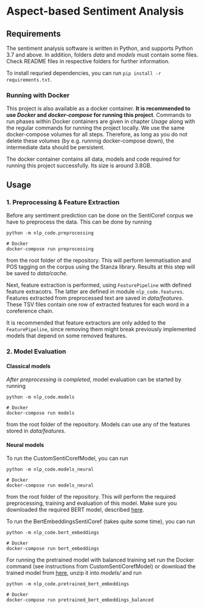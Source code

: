 # Aspect-based Sentiment Analysis

## Requirements

The sentiment analysis software is written in Python, and supports Python 3.7 and above.
In addition, folders _data_ and _models_ must contain some files. Check README files in respective folders for further information.

To install requried dependencies, you can run `pip install -r requirements.txt`.

### Running with Docker

This project is also available as a docker container. **It is recommended to use _Docker_ and _docker-compose_ for running this project**. Commands to run phases within Docker containers are given in chapter _Usage_ along with the regular commands for running the project locally. We use the same docker-compose volumes for all steps. Therefore, as long as you do not delete these volumes (by e.g. runnnig docker-compose down), the intermediate data should be persistent.

The docker container contains all data, models and code required for running this project successfully. Its size is around 3.8GB.

## Usage

### 1. Preprocessing & Feature Extraction

Before any sentiment prediction can be done on the SentiCoref corpus we have to preprocess the data. This can be done by running

```
python -m nlp_code.preprocessing

# Docker
docker-compose run preprocessing
```

from the root folder of the repository. This will perform lemmatisation and POS tagging on the corpus using the Stanza library. Results at this step will be saved to _data/cache_.

Next, feature extraction is performed, using `FeaturePipeline` with defined feature extracotrs. The latter are defined in module `nlp_code.features`. Features extracted from preprocessed text are saved in _data/features_. These TSV files contain one row of extracted features for each word in a coreference chain.

It is recommended that feature extractors are only added to the `FeaturePipeline`, since removing them might break previously implemented models that depend on some removed features.

### 2. Model Evaluation

#### Classical models

_After preprocessing is completed_, model evaluation can be started by running

```
python -m nlp_code.models

# Docker
docker-compose run models
```

from the root folder of the repository. Models can use any of the features stored in _data/features_.

#### Neural models

To run the CustomSentiCorefModel, you can run

```
python -m nlp_code.models_neural

# Docker
docker-compose run models_neural
```

from the root folder of the repository. This will perform the required preprocessing, training and evaluation of this model. Make sure you downloaded the required BERT model, described [here](/models/README.md).

To run the BertEmbeddingsSentiCoref (takes quite some time), you can run

```
python -m nlp_code.bert_embeddings

# Docker
docker-compose run bert_embeddings
```

For running the pretrained model with balanced training set run the Docker command (see instructions from CustomSentiCorefModel) or download the trained model from [here](https://drive.google.com/file/d/1lUXpav0wHxH7m7J_Xae-87kgINxypx0C/view?usp=sharing), unzip it into _models/_ and run

```
python -m nlp_code.pretrained_bert_embeddings

# Docker
docker-compose run pretrained_bert_embeddings_balanced
```
